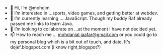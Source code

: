 - 👋 Hi, I’m @mohdjm
- 👀 I’m interested in ...sports, video games, and getting better at webdev. 
- 🌱 I’m currently learning ... JavaScript. Though my buddy Raf already passed me links to learn Java.
- 💞️ I’m looking to collaborate on ...at the moment I have not decided yet.
- 📫 How to reach me ... mohdanial.jaafar@gmail.com or you could go to my personal blog which is a bit out of touch, and date. It's dojef.blogspot.com (i know right,blogspot?)

<!---
mohdjm/mohdjm is a ✨ special ✨ repository because its `README.md` (this file) appears on your GitHub profile.
You can click the Preview link to take a look at your changes.
--->
